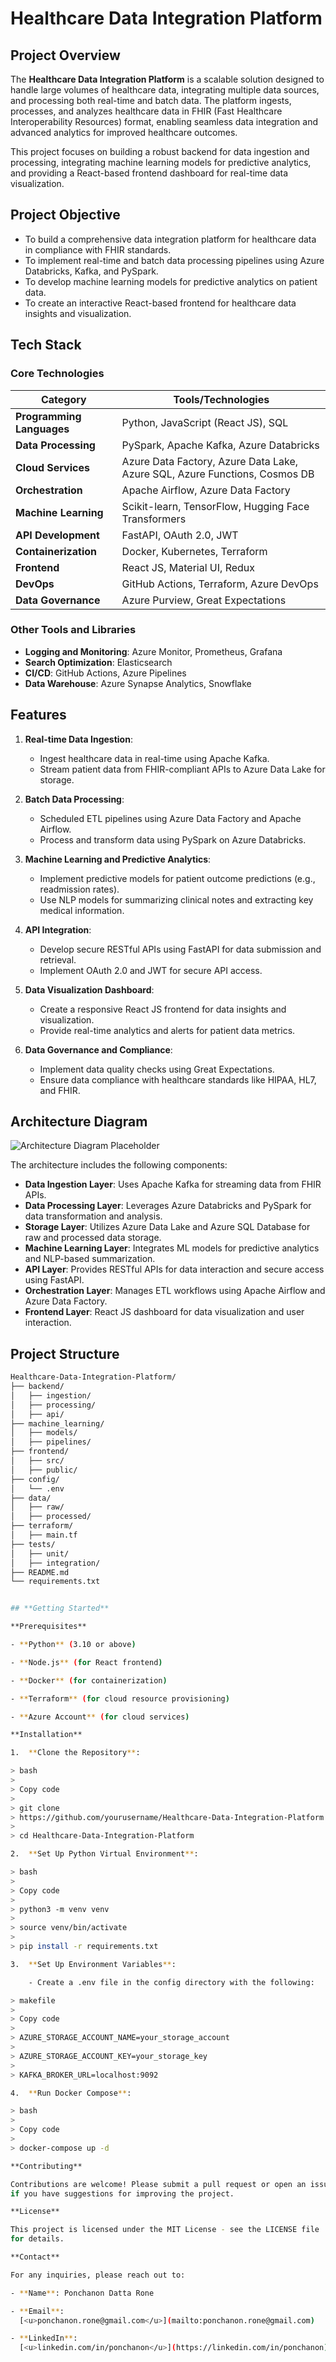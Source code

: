 # **Healthcare Data Integration Platform**

## **Project Overview**
The **Healthcare Data Integration Platform** is a scalable solution designed to handle large volumes of healthcare data, integrating multiple data sources, and processing both real-time and batch data. The platform ingests, processes, and analyzes healthcare data in FHIR (Fast Healthcare Interoperability Resources) format, enabling seamless data integration and advanced analytics for improved healthcare outcomes.

This project focuses on building a robust backend for data ingestion and processing, integrating machine learning models for predictive analytics, and providing a React-based frontend dashboard for real-time data visualization.

## **Project Objective**
- To build a comprehensive data integration platform for healthcare data in compliance with FHIR standards.
- To implement real-time and batch data processing pipelines using Azure Databricks, Kafka, and PySpark.
- To develop machine learning models for predictive analytics on patient data.
- To create an interactive React-based frontend for healthcare data insights and visualization.

## **Tech Stack**

### **Core Technologies**

| **Category**         | **Tools/Technologies**                          |
|----------------------|-------------------------------------------------|
| **Programming Languages** | Python, JavaScript (React JS), SQL             |
| **Data Processing**       | PySpark, Apache Kafka, Azure Databricks         |
| **Cloud Services**        | Azure Data Factory, Azure Data Lake, Azure SQL, Azure Functions, Cosmos DB |
| **Orchestration**         | Apache Airflow, Azure Data Factory             |
| **Machine Learning**      | Scikit-learn, TensorFlow, Hugging Face Transformers |
| **API Development**       | FastAPI, OAuth 2.0, JWT                       |
| **Containerization**      | Docker, Kubernetes, Terraform                 |
| **Frontend**              | React JS, Material UI, Redux                   |
| **DevOps**                | GitHub Actions, Terraform, Azure DevOps        |
| **Data Governance**       | Azure Purview, Great Expectations             |

### **Other Tools and Libraries**
- **Logging and Monitoring**: Azure Monitor, Prometheus, Grafana
- **Search Optimization**: Elasticsearch
- **CI/CD**: GitHub Actions, Azure Pipelines
- **Data Warehouse**: Azure Synapse Analytics, Snowflake

## **Features**
1. **Real-time Data Ingestion**:
   - Ingest healthcare data in real-time using Apache Kafka.
   - Stream patient data from FHIR-compliant APIs to Azure Data Lake for storage.

2. **Batch Data Processing**:
   - Scheduled ETL pipelines using Azure Data Factory and Apache Airflow.
   - Process and transform data using PySpark on Azure Databricks.

3. **Machine Learning and Predictive Analytics**:
   - Implement predictive models for patient outcome predictions (e.g., readmission rates).
   - Use NLP models for summarizing clinical notes and extracting key medical information.

4. **API Integration**:
   - Develop secure RESTful APIs using FastAPI for data submission and retrieval.
   - Implement OAuth 2.0 and JWT for secure API access.

5. **Data Visualization Dashboard**:
   - Create a responsive React JS frontend for data insights and visualization.
   - Provide real-time analytics and alerts for patient data metrics.

6. **Data Governance and Compliance**:
   - Implement data quality checks using Great Expectations.
   - Ensure data compliance with healthcare standards like HIPAA, HL7, and FHIR.

## **Architecture Diagram**
![Architecture Diagram Placeholder](https://via.placeholder.com/800x400.png?text=Architecture+Diagram+Placeholder)

The architecture includes the following components:
- **Data Ingestion Layer**: Uses Apache Kafka for streaming data from FHIR APIs.
- **Data Processing Layer**: Leverages Azure Databricks and PySpark for data transformation and analysis.
- **Storage Layer**: Utilizes Azure Data Lake and Azure SQL Database for raw and processed data storage.
- **Machine Learning Layer**: Integrates ML models for predictive analytics and NLP-based summarization.
- **API Layer**: Provides RESTful APIs for data interaction and secure access using FastAPI.
- **Orchestration Layer**: Manages ETL workflows using Apache Airflow and Azure Data Factory.
- **Frontend Layer**: React JS dashboard for data visualization and user interaction.

## **Project Structure**
```bash
Healthcare-Data-Integration-Platform/
├── backend/
│   ├── ingestion/
│   ├── processing/
│   ├── api/
├── machine_learning/
│   ├── models/
│   ├── pipelines/
├── frontend/
│   ├── src/
│   ├── public/
├── config/
│   └── .env
├── data/
│   ├── raw/
│   ├── processed/
├── terraform/
│   ├── main.tf
├── tests/
│   ├── unit/
│   ├── integration/
├── README.md
└── requirements.txt


## **Getting Started**

**Prerequisites**

- **Python** (3.10 or above)

- **Node.js** (for React frontend)

- **Docker** (for containerization)

- **Terraform** (for cloud resource provisioning)

- **Azure Account** (for cloud services)

**Installation**

1.  **Clone the Repository**:

> bash
>
> Copy code
>
> git clone
> https://github.com/yourusername/Healthcare-Data-Integration-Platform.git
>
> cd Healthcare-Data-Integration-Platform

2.  **Set Up Python Virtual Environment**:

> bash
>
> Copy code
>
> python3 -m venv venv
>
> source venv/bin/activate
>
> pip install -r requirements.txt

3.  **Set Up Environment Variables**:

    - Create a .env file in the config directory with the following:

> makefile
>
> Copy code
>
> AZURE_STORAGE_ACCOUNT_NAME=your_storage_account
>
> AZURE_STORAGE_ACCOUNT_KEY=your_storage_key
>
> KAFKA_BROKER_URL=localhost:9092

4.  **Run Docker Compose**:

> bash
>
> Copy code
>
> docker-compose up -d

**Contributing**

Contributions are welcome! Please submit a pull request or open an issue
if you have suggestions for improving the project.

**License**

This project is licensed under the MIT License - see the LICENSE file
for details.

**Contact**

For any inquiries, please reach out to:

- **Name**: Ponchanon Datta Rone

- **Email**:
  [<u>ponchanon.rone@gmail.com</u>](mailto:ponchanon.rone@gmail.com)

- **LinkedIn**:
  [<u>linkedin.com/in/ponchanon</u>](https://linkedin.com/in/ponchanon)
